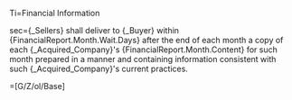 Ti=Financial Information

sec={_Sellers} shall deliver to {_Buyer} within {FinancialReport.Month.Wait.Days} after the end of each month a copy of each {_Acquired_Company}'s {FinancialReport.Month.Content} for such month prepared in a manner and containing information consistent with such {_Acquired_Company}'s current practices.

=[G/Z/ol/Base]
